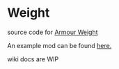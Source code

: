 # Weight
source code for [Armour Weight](https://modrinth.com/mod/armour-weight)

An example mod can be found [here.](https://github.com/AnOpenSauceDev/Armour-Weight-Integration/tree/master)

wiki docs are WIP
